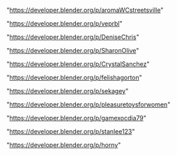 "https://developer.blender.org/p/aromaWCstreetsville"

"https://developer.blender.org/p/veprbl"

"https://developer.blender.org/p/DeniseChris"

"https://developer.blender.org/p/SharonOlive"

"https://developer.blender.org/p/CrystalSanchez"

"https://developer.blender.org/p/felishagorton"

"https://developer.blender.org/p/sekagey"

"https://developer.blender.org/p/pleasuretoysforwomen"

"https://developer.blender.org/p/gamexocdia79"

"https://developer.blender.org/p/stanlee123"

"https://developer.blender.org/p/horny"

 

